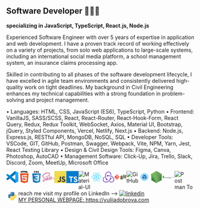 ## Software Developer 👩🏻‍💻
**specializing in JavaScript, TypeScript, React.js, Node.js**
<p>
Experienced Software Engineer with over 5 years of expertise in application and web development. I have a proven track record of working effectively on a variety of projects, from solo web applications to large-scale systems, including an international social media platform, a school management system, an insurance claims processing app.
</p>
<p>
Skilled in contributing to all phases of the software development lifecycle, I have excelled in agile team environments and consistently delivered high-quality work on tight deadlines. My background in Civil Engineering enhances my technical capabilities with a strong foundation in problem-solving and project management.
</p>

• Languages: HTML, CSS, JavaScript (ES6), TypeScript, Python
• Frontend: VanillaJS, SASS/SCSS, React, React-Router, React-Hook-Form, React Query, Redux, Redux Toolkit, WebSocket, Axios, Material UI, Bootstrap, jQuery, Styled Components, Vercel, Netlify, Next.js
• Backend: Node.js, Express.js, RESTful API, MongoDB, NoSQL, SQL
• Developer Tools: VSCode, GIT, GitHub, Postman, Swagger, Webpack, Vite, NPM, Yarn, Jest, React Testing Library
• Design & Civil Design Tools: Figma, Canva, Photoshop, AutoCAD
• Management Software: Click-Up, Jira, Trello, Slack, Discord, Zoom, MeetUp, Microsoft Office 

<div>
<img align="left" alt="Visual Studio Code" width="32px" src="https://raw.githubusercontent.com/github/explore/80688e429a7d4ef2fca1e82350fe8e3517d3494d/topics/visual-studio-code/visual-studio-code.png" style="max-width:100%;">
<img align="left" alt="HTML5" width="32px" src="https://raw.githubusercontent.com/github/explore/80688e429a7d4ef2fca1e82350fe8e3517d3494d/topics/html/html.png" style="max-width:100%;">
<img align="left" alt="CSS3" width="32px" src="https://raw.githubusercontent.com/github/explore/80688e429a7d4ef2fca1e82350fe8e3517d3494d/topics/css/css.png" style="max-width:100%;">
<img align="left" alt="Sass" width="32px" src="https://raw.githubusercontent.com/github/explore/80688e429a7d4ef2fca1e82350fe8e3517d3494d/topics/sass/sass.png" style="max-width:100%;">
<img align="left" alt="JavaScript" width="32px" src="https://raw.githubusercontent.com/github/explore/80688e429a7d4ef2fca1e82350fe8e3517d3494d/topics/javascript/javascript.png" style="max-width:100%;">
<img align="left" alt="TypeScript" width="32px" src="https://raw.githubusercontent.com/github/explore/80688e429a7d4ef2fca1e82350fe8e3517d3494d/topics/typescript/typescript.png" style="max-width:100%;">
<img align="left" alt="Material-UI" width="32px" src="https://cdn.worldvectorlogo.com/logos/material-ui-1.svg" style="max-width:100%;">
<img align="left" alt="React" width="32px" src="https://raw.githubusercontent.com/github/explore/80688e429a7d4ef2fca1e82350fe8e3517d3494d/topics/react/react.png" style="max-width:100%;">
<img align="left" alt="Redux" width="32px" src="https://raw.githubusercontent.com/github/explore/80688e429a7d4ef2fca1e82350fe8e3517d3494d/topics/redux/redux.png" style="max-width:100%;">
<img align="left" alt="Git" width="32px" src="https://raw.githubusercontent.com/github/explore/80688e429a7d4ef2fca1e82350fe8e3517d3494d/topics/git/git.png" style="max-width:100%;">
<img align="left" alt="GitHub" width="32px" src="https://avatars.slack-edge.com/2020-11-25/1527503386626_319578f21381f9641cd8_512.png" style="max-width:100%;">
<img align="left" alt="Webpack" width="32px" src="https://raw.githubusercontent.com/github/explore/80688e429a7d4ef2fca1e82350fe8e3517d3494d/topics/webpack/webpack.png" />
<img align="left" alt="Node.js" width="32px" src="https://raw.githubusercontent.com/github/explore/80688e429a7d4ef2fca1e82350fe8e3517d3494d/topics/nodejs/nodejs.png" />
<img align="left" alt="MongoDB" width="32px" src="https://raw.githubusercontent.com/github/explore/80688e429a7d4ef2fca1e82350fe8e3517d3494d/topics/mongodb/mongodb.png" /> 
<img align="left" alt="Postman" width="32px" src="https://cdn.coursehunter.net/category/postman.png" /> 
<img align="left" alt="Python" width="32px" src="https://raw.githubusercontent.com/github/explore/80688e429a7d4ef2fca1e82350fe8e3517d3494d/topics/python/python.png" /> 
 </div>
<br/>
<br/>
<!--  <div> <a href="https://github.com/YuliaDobrova"><img alt="YuliaDobrova's Top Languages" src="https://denvercoder1-github-readme-stats.vercel.app/api/top-langs/?username=YuliaDobrova&langs_count=4&layout=compact&theme=react&border_color=7F3FBF&bg_color=0D1117&title_color=F85D7F&icon_color=F8D866" height="180px" width="100%"/></a>
 </div> -->
To reach me visit my profile on LinkedIn --> <a href="https://www.linkedin.com/in/yuliia-dobrova/" target="_blank"><img  alt="linkedin" width="20px" src="https://cdn-icons-png.flaticon.com/512/174/174857.png" /></a>
<br/>
<a href="https://yuliiadobrova.com" target="_blank">MY PERSONAL WEBPAGE: https://yuliiadobrova.com </a>


